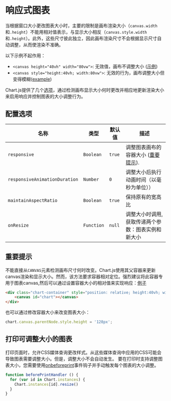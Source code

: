 # 响应式图表
当根据窗口大小更改图表大小时，主要的限制是画布渲染大小（`canvas.width`和`.height`）不能用相对值表示，与显示大小相反（`canvas.style.width`和`.height`）。此外，这些尺寸彼此独立，因此画布渲染尺寸不会根据显示尺寸自动调整，从而使渲染不准确。

以下示例不起作用：

- `<canvas height="40vh" width="80vw">`: 无效值，画布不调整大小 ([示例](https://codepen.io/chartjs/pen/oWLZaR))
- `<canvas style="height:40vh; width:80vw">`: 无效的行为，画布调整大小但变得模糊([example](https://codepen.io/chartjs/pen/WjxpmO))

Chart.js提供了几个[选项](#configuration-option)，通过检测画布显示大小何时更改并相应地更新渲染大小来启用响应并控制图表的大小调整行为。

## 配置选项

| 名称 | 类型 | 默认值 | 描述
| ---- | ---- | ------- | -----------
| `responsive` | `Boolean` | `true` | 调整图表画布的容器大小 ([重要提示](#important-note)).
| `responsiveAnimationDuration` | `Number` | `0` | 调整大小后执行动画时间（以毫秒为单位））
| `maintainAspectRatio` | `Boolean` | `true` | 保持原有的宽高比
| `onResize` | `Function` | `null` | 调整大小时调用,获取传递两个参数：图表实例和新大小

## 重要提示

不能直接从`CANVAS`元素检测画布尺寸何时改变。Chart.js使用其父容器来更新canvas渲染和显示大小。然而，该方法要求容器相对定位。强烈建议将此容器专用于图表canvas,然后可以通过设置容器大小的相对值来实现响应：[例子](https://codepen.io/chartjs/pen/YVWZbz)

```html
<div class="chart-container" style="position: relative; height:40vh; width:80vw">
    <canvas id="chart"></canvas>
</div>
```
也可以通过修改容器大小来改变图表大小：

```javascript
chart.canvas.parentNode.style.height = '128px';
```

## 打印可调整大小的图表

打印页面时，允许CSS媒体查询更改样式。从这些媒体查询中应用的CSS可能会导致图表需要调整大小。但是，调整大小不会自动发生。 要在打印时支持调整图表大小，您需要使用[onbeforeprint](https://developer.mozilla.org/en-US/docs/Web/API/WindowEventHandlers/onbeforeprint)事件钩子并手动触发每个图表的大小调整。

```javascript
function beforePrintHandler () {
  for (var id in Chart.instances) {
    Chart.instances[id].resize()
  }
}
```

